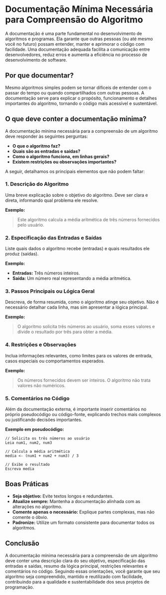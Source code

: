 
# Documentação Mínima Necessária para Compreensão do Algoritmo

A documentação é uma parte fundamental no desenvolvimento de algoritmos e programas. Ela garante que outras pessoas (ou até mesmo você no futuro) possam entender, manter e aprimorar o código com facilidade. Uma documentação adequada facilita a comunicação entre desenvolvedores, reduz erros e aumenta a eficiência no processo de desenvolvimento de software.

## Por que documentar?

Mesmo algoritmos simples podem se tornar difíceis de entender com o passar do tempo ou quando compartilhados com outras pessoas. A documentação serve para explicar o propósito, funcionamento e detalhes importantes do algoritmo, tornando o código mais acessível e sustentável.

## O que deve conter a documentação mínima?

A documentação mínima necessária para a compreensão de um algoritmo deve responder às seguintes perguntas:

- **O que o algoritmo faz?**
- **Quais são as entradas e saídas?**
- **Como o algoritmo funciona, em linhas gerais?**
- **Existem restrições ou observações importantes?**

A seguir, detalhamos os principais elementos que não podem faltar:

### 1. Descrição do Algoritmo

Uma breve explicação sobre o objetivo do algoritmo. Deve ser clara e direta, informando qual problema ele resolve.

**Exemplo:**
> Este algoritmo calcula a média aritmética de três números fornecidos pelo usuário.

### 2. Especificação das Entradas e Saídas

Liste quais dados o algoritmo recebe (entradas) e quais resultados ele produz (saídas).

**Exemplo:**
- **Entradas:** Três números inteiros.
- **Saída:** Um número real representando a média aritmética.

### 3. Passos Principais ou Lógica Geral

Descreva, de forma resumida, como o algoritmo atinge seu objetivo. Não é necessário detalhar cada linha, mas sim apresentar a lógica principal.

**Exemplo:**
> O algoritmo solicita três números ao usuário, soma esses valores e divide o resultado por três para obter a média.

### 4. Restrições e Observações

Inclua informações relevantes, como limites para os valores de entrada, casos especiais ou comportamentos esperados.

**Exemplo:**
> Os números fornecidos devem ser inteiros. O algoritmo não trata valores não numéricos.

### 5. Comentários no Código

Além da documentação externa, é importante inserir comentários no próprio pseudocódigo ou código-fonte, explicando trechos mais complexos ou justificando decisões importantes.

**Exemplo em pseudocódigo:**
```
// Solicita os três números ao usuário
Leia num1, num2, num3

// Calcula a média aritmética
media <- (num1 + num2 + num3) / 3

// Exibe o resultado
Escreva media
```

## Boas Práticas

- **Seja objetivo:** Evite textos longos e redundantes.
- **Atualize sempre:** Mantenha a documentação alinhada com as alterações no algoritmo.
- **Comente apenas o necessário:** Explique partes complexas, mas não comente o óbvio.
- **Padronize:** Utilize um formato consistente para documentar todos os algoritmos.

## Conclusão

A documentação mínima necessária para a compreensão de um algoritmo deve conter uma descrição clara do seu objetivo, especificação das entradas e saídas, resumo da lógica principal, restrições relevantes e comentários no código. Seguindo essas orientações, você garante que seu algoritmo seja compreendido, mantido e reutilizado com facilidade, contribuindo para a qualidade e sustentabilidade dos seus projetos de programação.
```
